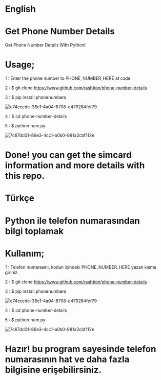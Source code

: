
# English

# Get Phone Number Details
Get Phone Number Details With Python! 



# Usage;

1 : Enter the phone number to PHONE_NUMBER_HERE at code. 
 
 2 : $ git clone https://www.github.com/rashtion/phone-number-details
 
 3 : $ pip install phonenumbers
 
 ![c74ecede-38e1-4a04-8708-c479284fef79](https://user-images.githubusercontent.com/64362298/93083010-8f6e7a00-f69a-11ea-81cc-6d38b34edd41.jpg)

 
 4 : $ cd phone-number-details
 
 5 : $ python num.py

![7c87dd01-89e3-4cc1-a0b0-981a2cbf112e](https://user-images.githubusercontent.com/64362298/93083078-af9e3900-f69a-11ea-888a-c8420a67f88e.jpg)


# Done! you can get the simcard information and more details with this repo.

# Türkçe

# Python ile telefon numarasından bilgi toplamak

# Kullanım;

1 : Telefon numarasını, kodun içindeki PHONE_NUMBER_HERE yazan kısma giriniz.
 
 2 : $ git clone https://www.github.com/rashtion/phone-number-details
  
 3 : $ pip install phonenumbers
 
 ![c74ecede-38e1-4a04-8708-c479284fef79](https://user-images.githubusercontent.com/64362298/93083010-8f6e7a00-f69a-11ea-81cc-6d38b34edd41.jpg)
 
 
 4 : $ cd phone-number-details
 
 5 : $ python num.py

![7c87dd01-89e3-4cc1-a0b0-981a2cbf112e](https://user-images.githubusercontent.com/64362298/93083078-af9e3900-f69a-11ea-888a-c8420a67f88e.jpg)


# Hazır! bu program sayesinde telefon numarasının hat ve daha fazla bilgisine erişebilirsiniz. 
